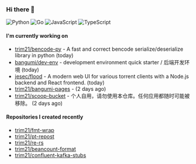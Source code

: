### Hi there 👋

![Python](https://img.shields.io/badge/python-3670A0?style=for-the-badge&logo=python&logoColor=ffdd54)
![Go](https://img.shields.io/badge/go-%2300ADD8.svg?style=for-the-badge&logo=go&logoColor=white)
![JavaScript](https://img.shields.io/badge/javascript-%23323330.svg?style=for-the-badge&logo=javascript&logoColor=%23F7DF1E)
![TypeScript](https://img.shields.io/badge/typescript-%23007ACC.svg?style=for-the-badge&logo=typescript&logoColor=white)

#### I'm currently working on

- [trim21/bencode-py](https://github.com/trim21/bencode-py) - A fast and correct bencode serialize/deserialize library in python (today)
- [bangumi/dev-env](https://github.com/bangumi/dev-env) - development environment quick starter / 后端开发环境 (today)
- [jesec/flood](https://github.com/jesec/flood) - A modern web UI for various torrent clients with a Node.js backend and React frontend. (today)
- [trim21/bangumi-pages](https://github.com/trim21/bangumi-pages) -  (2 days ago)
- [trim21/scoop-bucket](https://github.com/trim21/scoop-bucket) - 个人自用，请勿使用本仓库。任何应用都随时可能被移除。 (2 days ago)

#### Repositories I created recently

- [trim21/fmt-wrap](https://github.com/trim21/fmt-wrap)
- [trim21/pt-repost](https://github.com/trim21/pt-repost)
- [trim21/re-rs](https://github.com/trim21/re-rs)
- [trim21/beancount-format](https://github.com/trim21/beancount-format)
- [trim21/confluent-kafka-stubs](https://github.com/trim21/confluent-kafka-stubs)
